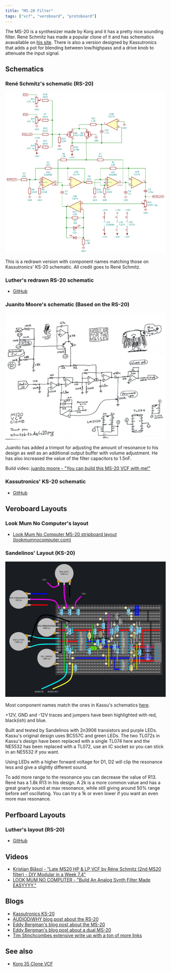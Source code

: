 ```yaml
---
title: "MS-20 Filter"
tags: ["vcf", "veroboard", "protoboard"]
--- 
```


The MS-20 is a synthesizer made by Korg and it has a pretty nice sounding filter. René Schmitz has made a popular clone of it and has schematics avavailable on [his site](https://schmitzbits.de/ms20.html).
There is also a version designed by Kassutronics that adds a pot for blending between low/highpass and a drive knob to attenuate the input signal.

## Schematics

### René Schmitz's schematic (RS-20)
![René Schmitz MS-20 schematic](rs20-schematic.png)

This is a redrawn version with component names matching those on Kassutronics' KS-20 schematic. All credit goes to René Schmitz.

### Luther's redrawn RS-20 schematic
* [GitHub](https://github.com/PierreIsCoding/sdiy/blob/main/MS_20_VCF_Clone/MS20_BY_LP_Schematic.pdf)

### Juanito Moore's schematic (Based on the RS-20)
![Juanito Moore's MS-20 schematic](m4tm-ms20-schematic.jpg)

Juanito has added a trimpot for adjusting the amount of resonance to his design as well as an additional output buffer with volume adjustment.
He has also increased the value of the filter capacitors to 1.5nF.

Build video: [juanito moore - "You can build this MS-20 VCF with me!"](https://youtu.be/uq3TvPBio_g)

### Kassutronics' KS-20 schematic
* [GitHub](https://github.com/kassu/kassutronics/blob/master/documentation/KS-20%20VCF/Kassutronics_KS-20_Build_Docs_1.1C.pdf)

## Veroboard Layouts

### Look Mum No Computer's layout
* [Look Mum No Computer MS-20 stripboard layout (lookmumnocomputer.com)](https://www.lookmumnocomputer.com/simple-filter)

### Sandelinos' Layout (KS-20)
![Sandelinos' KS-20 Veroboard Layout](sandelinos-ks20.png)

Most component names match the ones in Kassu's schematics [here](https://github.com/kassu/kassutronics/blob/master/documentation/KS-20%20VCF/Kassutronics_KS-20_Build_Docs_1.1C.pdf).

+12V, GND and -12V traces and jumpers have been highlighted with red, black(ish) and blue.

Built and tested by Sandelinos with 2n3906 transistors and purple LEDs. Kassu's original design uses BC557C and green LEDs.
The two TL072s in Kassu's design have been replaced with a single TL074 here and the NE5532 has been replaced with a TL072, use an IC socket so you can stick in an NE5532 if you want.

Using LEDs with a higher forward voltage for D1, D2 will clip the resonance less and give a slightly different sound.

To add more range to the resonance you can decrease the value of R13. René has a 1.8k R13 in his design. A 2k is a more common value and has a great gnarly sound at max resonance, while still giving around 50% range before self oscillating. You can try a 1k or even lower if you want an even more max resonance.


## Perfboard Layouts

### Luther's layout (RS-20)
* [GitHub](https://github.com/PierreIsCoding/sdiy/blob/main/MS_20_VCF_Clone/MS20_PCB_Perfboard.pdf)

## Videos
* [Kristian Blåsol - "Late MS20 HP & LP VCF by Réne Schmitz (2nd MS20 filter) - DIY Modular in a Week 7.4"](https://youtu.be/t-B8FbF8-_8)
* [LOOK MUM NO COMPUTER - "Build An Analog Synth Filter Made EASYYYY."](https://youtu.be/q-2MkTAr4xk)


## Blogs
* [Kassutronics KS-20](https://kassu2000.blogspot.com/2019/07/ks-20-filter.html)
* [AUDIODiWHY blog post about the RS-20](https://audiodiwhy.blogspot.com/2019/02/korg-ms20-filter-why-in-audiodiwhy.html)
* [Eddy Bergman's blog post about the MS-20](https://www.eddybergman.com/2019/12/synthesizer-build-part-12-korg-ms20.html)
* [Eddy Bergman's blog post about a dual MS-20](https://www.eddybergman.com/2020/01/synthesizer-build-part-15-dual-korg-ms.html)
* [Tim Stinchcombes extensive write up with a ton of more links](https://www.timstinchcombe.co.uk/index.php?pge=korg)


## See also
* [Korg 35 Clone VCF](/modules/vcf/korg35)

